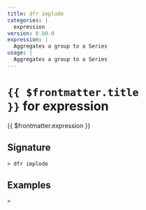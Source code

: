```yaml
---
title: dfr implode
categories: |
  expression
version: 0.80.0
expression: |
  Aggregates a group to a Series
usage: |
  Aggregates a group to a Series
---
```


# <code>{{ $frontmatter.title }}</code> for expression

<div class='command-title'>{{ $frontmatter.expression }}</div>

## Signature

```> dfr implode ```

## Examples


```shell
>

```
